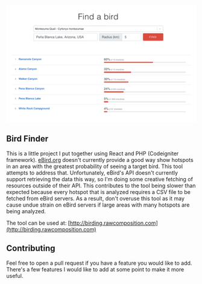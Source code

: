 [![Screenshot](./screenshot.png)](http://birding.rawcomposition.com)

## Bird Finder
This is a little project I put together using React and PHP (Codeigniter framework). [eBird.org](ebird.org) doesn't currently provide a good way show hotspots in an area with the greatest probability of seeing a target bird. This tool attempts to address that. Unfortunately, eBird's API doesn't currently support retrieving the data this way, so I'm doing some creative fetching of resources outside of their API. This contributes to the tool being slower than expected because every hotspot that is analyzed requires a CSV file to be fetched from eBird servers. As a result, don't overuse this tool as it may cause undue strain on eBird servers if large areas with many hotspots are being analyzed. 

The tool can be used at: [http://birding.rawcomposition.com](http://birding.rawcomposition.com)

## Contributing
Feel free to open a pull request if you have a feature you would like to add. There's a few features I would like to add at some point to make it more useful.
